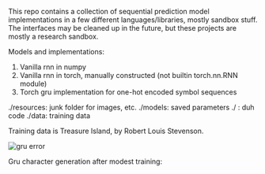 This repo contains a collection of sequential prediction model implementations in a few different languages/libraries,
mostly sandbox stuff. The interfaces may be cleaned up in the future, but these projects are mostly a research sandbox.

Models and implementations:
1) Vanilla rnn in numpy
2) Vanilla rnn in torch, manually constructed (not builtin torch.nn.RNN module)
3) Torch gru implementation for one-hot encoded symbol sequences


./resources: junk folder for images, etc.
./models: saved parameters
./ : duh code
./data: training data

Training data is Treasure Island, by Robert Louis Stevenson.

![gru error](resources/pytorch_gru_error.png)

Gru character generation after modest training:
```

```
